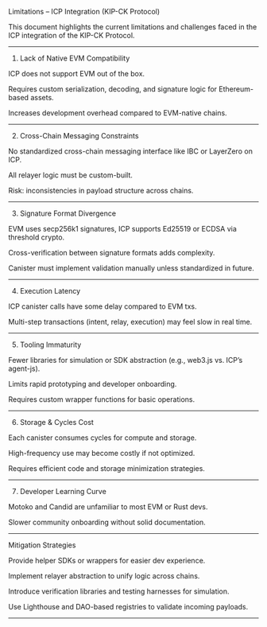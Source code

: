  Limitations – ICP Integration (KIP-CK Protocol)

This document highlights the current limitations and challenges faced in the ICP integration of the KIP-CK Protocol.


---

1. Lack of Native EVM Compatibility

ICP does not support EVM out of the box.

Requires custom serialization, decoding, and signature logic for Ethereum-based assets.

Increases development overhead compared to EVM-native chains.



---

2.  Cross-Chain Messaging Constraints

No standardized cross-chain messaging interface like IBC or LayerZero on ICP.

All relayer logic must be custom-built.

Risk: inconsistencies in payload structure across chains.



---

3. Signature Format Divergence

EVM uses secp256k1 signatures, ICP supports Ed25519 or ECDSA via threshold crypto.

Cross-verification between signature formats adds complexity.

Canister must implement validation manually unless standardized in future.



---

4. Execution Latency

ICP canister calls have some delay compared to EVM txs.

Multi-step transactions (intent, relay, execution) may feel slow in real time.



---

5.  Tooling Immaturity

Fewer libraries for simulation or SDK abstraction (e.g., web3.js vs. ICP’s agent-js).

Limits rapid prototyping and developer onboarding.

Requires custom wrapper functions for basic operations.



---

6. Storage & Cycles Cost

Each canister consumes cycles for compute and storage.

High-frequency use may become costly if not optimized.

Requires efficient code and storage minimization strategies.



---

7. Developer Learning Curve

Motoko and Candid are unfamiliar to most EVM or Rust devs.

Slower community onboarding without solid documentation.



---

 Mitigation Strategies

Provide helper SDKs or wrappers for easier dev experience.

Implement relayer abstraction to unify logic across chains.

Introduce verification libraries and testing harnesses for simulation.

Use Lighthouse and DAO-based registries to validate incoming payloads.



---
